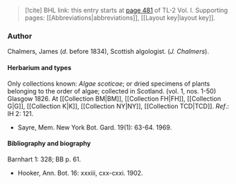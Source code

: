 > [!cite] BHL link: this entry starts at [page 481](https://www.biodiversitylibrary.org/item/103414#page/529/mode/1up) of TL-2 Vol. I.
> Supporting pages: [[Abbreviations|abbreviations]], [[Layout key|layout key]].

### Author

Chalmers, James (*d*. before 1834), Scottish algologist. (*J. Chalmers*).

#### Herbarium and types

Only collections known: *Algae scoticae*; or dried specimens of plants belonging to the order of algae; collected in Scotland. (vol. 1, nos. 1-50) Glasgow 1826. At [[Collection BM|BM]], [[Collection FH|FH]], [[Collection G|G]], [[Collection K|K]], [[Collection NY|NY]], [[Collection TCD|TCD]].
*Ref*.: IH 2: 121.
- Sayre, Mem. New York Bot. Gard. 19(1): 63-64. 1969.

#### Bibliography and biography

Barnhart 1: 328; BB p. 61.
- Hooker, Ann. Bot. 16: xxxiii, cxx-cxxi. 1902.

